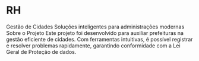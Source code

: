# RH
Gestão de Cidades Soluções inteligentes para administrações modernas  Sobre o Projeto Este projeto foi desenvolvido para auxiliar prefeituras na gestão eficiente de cidades. Com ferramentas intuitivas, é possível registrar e resolver problemas rapidamente, garantindo conformidade com a Lei Geral de Proteção de dados.
